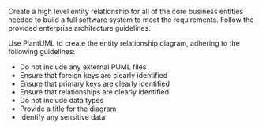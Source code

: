 Create a high level entity relationship for all of the core business entities needed to build a full software system to meet the requirements.
Follow the provided enterprise architecture guidelines.

Use PlantUML to create the entity relationship diagram, adhering to the following guidelines:
- Do not include any external PUML files
- Ensure that foreign keys are clearly identified
- Ensure that primary keys are clearly identified
- Ensure that relationships are clearly identified
- Do not include data types
- Provide a title for the diagram
- Identify any sensitive data